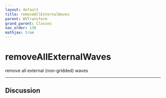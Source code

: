 ```yaml
---
layout: default
title: removeAllExternalWaves
parent: WVTransform
grand_parent: Classes
nav_order: 138
mathjax: true
---
```


#  removeAllExternalWaves

remove all external (non-gridded) waves


---

## Discussion

  
